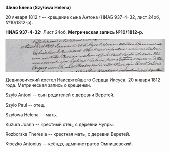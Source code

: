 **Шило Елена (Szyłowa Helena)**

20 января 1812 г -- крещение сына Антона (НИАБ 937-4-32, лист 24об,
№10/1812-р).

**НИАБ 937-4-32:** Лист 24об. **Метрическая запись №10/1812-р.**

![](./media/9da6eff8f29510265e19747f37b95c6cc6cc7e21.png)

Дедиловичский костел Наисвятейшего Сердца Иисуса. 20 января 1812 года.
Метрическая запись о крещении.

Szyło Antoni -- сын родителей с деревни Веретей.

Szyło Paul -- отец.

Szyłowa Helena -- мать.

Kuzura Joann -- крестный отец, с деревни Чупры.

Rozborska Theresia -- крестная мать, с деревни Веретей.

Kłoczko Antonius -- ксёндз, администратор Омнишевский.
